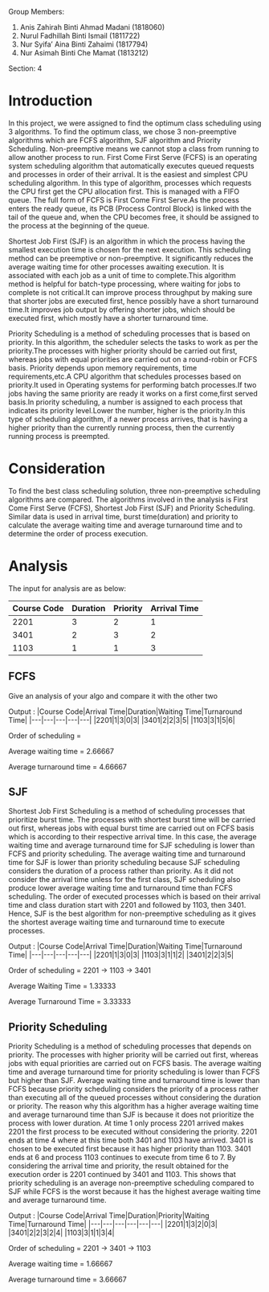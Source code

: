 Group Members:
1) Anis Zahirah Binti Ahmad Madani (1818060)
2) Nurul Fadhillah Binti Ismail (1811722)
3) Nur Syifa’ Aina Binti Zahaimi (1817794)
4) Nur Asimah Binti Che Mamat (1813212)

Section: 4

# Introduction

In this project, we were assigned to find the optimum class scheduling using 3 algorithms. To find the optimum class, we chose 3 non-preemptive algorithms which are FCFS algorithm, SJF algorithm and Priority Scheduling. Non-preemptive means we cannot stop a class from running to allow another process to run.
First Come First Serve (FCFS) is an operating system scheduling algorithm that automatically executes queued requests and processes in order of their arrival. It is the easiest and simplest CPU scheduling algorithm. In this type of algorithm, processes which requests the CPU first get the CPU allocation first. This is managed with a FIFO queue. The full form of FCFS is First Come First Serve.As the process enters the ready queue, its PCB (Process Control Block) is linked with the tail of the queue and, when the CPU becomes free, it should be assigned to the process at the beginning of the queue.

Shortest Job First (SJF) is an algorithm in which the process having the smallest execution time is chosen for the next execution. This scheduling method can be preemptive or non-preemptive. It significantly reduces the average waiting time for other processes awaiting execution. It is associated with each job as a unit of time to complete.This algorithm method is helpful for batch-type processing, where waiting for jobs to complete is not critical.It can improve process throughput by making sure that shorter jobs are executed first, hence possibly have a short turnaround time.It improves job output by offering shorter jobs, which should be executed first, which mostly have a shorter turnaround time.

Priority Scheduling is a method of scheduling processes that is based on priority. In this algorithm, the scheduler selects the tasks to work as per the priority.The processes with higher priority should be carried out first, whereas jobs with equal priorities are carried out on a round-robin or FCFS basis. Priority depends upon memory requirements, time requirements,etc.A CPU algorithm that schedules processes based on priority.It used in Operating systems for performing batch processes.If two jobs having the same priority are ready it works on a first come,first served basis.In priority scheduling, a number is assigned to each process that indicates its priority level.Lower the number, higher is the priority.In this type of scheduling algorithm, if a newer process arrives, that is having a higher priority than the currently running process, then the currently running process is preempted.


# Consideration

To find the best class scheduling solution, three non-preemptive scheduling algorithms are compared. The algorithms involved in the analysis is First Come First Serve (FCFS), Shortest Job First (SJF) and Priority Scheduling. Similar data is used in arrival time, burst time(duration) and priority to calculate the average waiting time and average turnaround time and to determine the order of process execution.

# Analysis

The input for analysis are as below:

|Course Code|Duration|Priority|Arrival Time|
|---|---|---|---|
|2201|3|2|1|
|3401|2|3|2|
|1103|1|1|3|

## FCFS

Give an analysis of your algo and compare it with the other two

Output :
|Course Code|Arrival Time|Duration|Waiting Time|Turnaround Time|
|---|---|---|---|---|
|2201|1|3|0|3|
|3401|2|2|3|5|
|1103|3|1|5|6|

Order of scheduling =

Average waiting time = 2.66667

Average turnaround time = 4.66667

## SJF

Shortest Job First Scheduling is a method of scheduling processes that prioritize burst time. The processes with shortest burst time will be carried out first, whereas jobs with equal burst time are carried out on FCFS basis which is according to their respective arrival time. In this case, the average waiting time and average turnaround time for SJF scheduling is lower than FCFS and priority scheduling. The average waiting time and turnaround time for SJF is lower than priority scheduling because SJF scheduling considers the duration of a process rather than priority. As it did not consider the arrival time unless for the first class, SJF scheduling also produce lower average waiting time and turnaround time than FCFS scheduling. The order of executed processes which is based on their arrival time and class duration start with 2201 and followed by 1103, then 3401. Hence, SJF is the best algorithm for non-preemptive scheduling as it gives the shortest average waiting time and turnaround time to execute processes.

Output : 
|Course Code|Arrival Time|Duration|Waiting Time|Turnaround Time|
|---|---|---|---|---|
|2201|1|3|0|3|
|1103|3|1|1|2|
|3401|2|2|3|5|

Order of scheduling = 2201 → 1103 → 3401

Average Waiting Time = 1.33333

Average Turnaround Time = 3.33333

## Priority Scheduling

Priority Scheduling is a method of scheduling processes that depends on priority. The processes with higher priority will be carried out first, whereas jobs with equal priorities are carried out on FCFS basis. The average waiting time and average turnaround time for priority scheduling is lower than FCFS but higher than SJF. Average waiting time and turnaround time is lower than FCFS because priority scheduling considers the priority of a process rather than executing all of the queued processes without considering the duration or priority. The reason why this algorithm has a higher average waiting time and average turnaround time than SJF is because it does not prioritize the process with lower duration. At time 1 only process 2201 arrived makes 2201 the first process to be executed without considering the priority. 2201 ends at time 4 where at this time both 3401 and 1103 have arrived. 3401 is chosen to be executed first because it has higher priority than 1103. 3401 ends at 6 and process 1103 continues to execute from time 6 to 7. By considering the arrival time and priority, the result obtained for the execution order is 2201 continued by 3401 and 1103. This shows that priority scheduling is an average non-preemptive scheduling compared to SJF while FCFS is the worst because it has the highest average waiting time and average turnaround time. 

Output : 
|Course Code|Arrival Time|Duration|Priority|Waiting Time|Turnaround Time|
|---|---|---|---|---|---|
|2201|1|3|2|0|3|
|3401|2|2|3|2|4|
|1103|3|1|1|3|4|

Order of scheduling =	2201 → 3401 → 1103

Average waiting time = 1.66667

Average turnaround time = 3.66667

